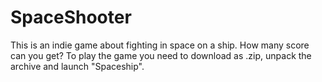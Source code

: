 # SpaceShooter

This is an indie game about fighting in space on a ship. How many score can you get?
To play the game you need to download as .zip, unpack the archive and launch "Spaceship".